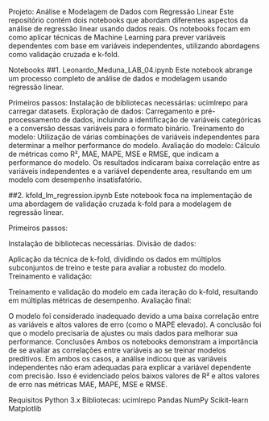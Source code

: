 Projeto: Análise e Modelagem de Dados com Regressão Linear
Este repositório contém dois notebooks que abordam diferentes aspectos da análise de regressão linear usando dados reais. Os notebooks focam em como aplicar técnicas de Machine Learning para prever variáveis dependentes com base em variáveis independentes, utilizando abordagens como validação cruzada e k-fold.

Notebooks
##1. Leonardo_Meduna_LAB_04.ipynb
Este notebook abrange um processo completo de análise de dados e modelagem usando regressão linear.

Primeiros passos:
Instalação de bibliotecas necessárias: ucimlrepo para carregar datasets.
Exploração de dados:
Carregamento e pré-processamento de dados, incluindo a identificação de variáveis categóricas e a conversão dessas variáveis para o formato binário.
Treinamento do modelo:
Utilização de várias combinações de variáveis independentes para determinar a melhor performance do modelo.
Avaliação do modelo:
Cálculo de métricas como R², MAE, MAPE, MSE e RMSE, que indicam a performance do modelo. Os resultados indicaram baixa correlação entre as variáveis independentes e a variável dependente area, resultando em um modelo com desempenho insatisfatório.

##2. kfold_lm_regression.ipynb
Este notebook foca na implementação de uma abordagem de validação cruzada k-fold para a modelagem de regressão linear.

Primeiros passos:

Instalação de bibliotecas necessárias.
Divisão de dados:

Aplicação da técnica de k-fold, dividindo os dados em múltiplos subconjuntos de treino e teste para avaliar a robustez do modelo.
Treinamento e validação:

Treinamento e validação do modelo em cada iteração do k-fold, resultando em múltiplas métricas de desempenho.
Avaliação final:

O modelo foi considerado inadequado devido a uma baixa correlação entre as variáveis e altos valores de erro (como o MAPE elevado). A conclusão foi que o modelo precisaria de ajustes ou mais dados para melhorar sua performance.
Conclusões
Ambos os notebooks demonstram a importância de se avaliar as correlações entre variáveis ao se treinar modelos preditivos. Em ambos os casos, a análise indicou que as variáveis independentes não eram adequadas para explicar a variável dependente com precisão. Isso é evidenciado pelos baixos valores de R² e altos valores de erro nas métricas MAE, MAPE, MSE e RMSE.

Requisitos
Python 3.x
Bibliotecas:
ucimlrepo
Pandas
NumPy
Scikit-learn
Matplotlib
